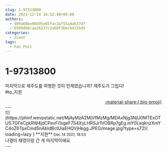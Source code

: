 ```yaml
---
slug: 1-97313800
date: 2021-12-14 18:52:48+09:00
authors:
  - 409a08be96695e05fac3af55a4ab374f
  - 6599dbbcaa26237c2ab0f3becb421b45
categories:
  - Jiwon
tags:
  - Fan Post
---
```


# 1-97313800

<div class="post-container" markdown="1">
<div class="content-container md-sidebar__scrollwrap" markdown="1">

마지막으로 제주도를 여행한 것이 언제였습니까? 제주도가 그립다!<br>\#to_지원

</div>
</div>

<div style="text-align: right;" markdown="1">
<a href="https://weverse.io/fromis9/fanpost/1-97313800" style="text-align: right;">:material-share:{.big-emoji}</a>
</div>
---

<div class="comments-container md-sidebar__scrollwrap" markdown="1">
<div class="comment" markdown="1">
<div class='id-container' markdown="1">
![](https://phinf.wevpstatic.net/MjAyMzA2MjVfMzMg/MDAxNjg3NjU0MTExOTU5.7GFeCpkRW4jdCPevFi1sgeF7S4XyLHRSJr1VOBRp7gEg.mY0LxqknzXmYC4oZ6TpxCmdSnAbldBctUiaEHQVjHkgg.JPEG/image.jpg?type=s72){ loading=lazy }
**<span class="artist">지원</span>** <small>Dec 14 2021, 18:53</small><br>
</div>
<div class='comment-body' markdown="1">
나경이 채영이랑 간 게 마지막이에요
</div>
</div>
</div>
---
